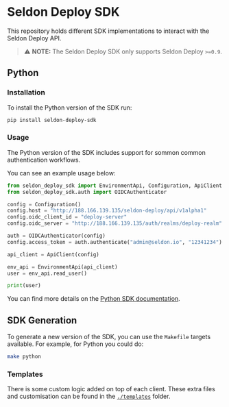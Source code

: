 # Seldon Deploy SDK

This repository holds different SDK implementations to interact with the Seldon
Deploy API.

> :warning: **NOTE:** The Seldon Deploy SDK only supports Seldon Deploy `>=0.9`.

## Python

### Installation

To install the Python version of the SDK run:

```bash
pip install seldon-deploy-sdk
```

### Usage

The Python version of the SDK includes support for sommon common authentication
workflows.

You can see an example usage below:

```python
from seldon_deploy_sdk import EnvironmentApi, Configuration, ApiClient
from seldon_deploy_sdk.auth import OIDCAuthenticator

config = Configuration()
config.host = "http://188.166.139.135/seldon-deploy/api/v1alpha1"
config.oidc_client_id = "deploy-server"
config.oidc_server = "http://188.166.139.135/auth/realms/deploy-realm"

auth = OIDCAuthenticator(config)
config.access_token = auth.authenticate("admin@seldon.io", "12341234")

api_client = ApiClient(config)

env_api = EnvironmentApi(api_client)
user = env_api.read_user()

print(user)
```

You can find more details on the [Python SDK
documentation](./python/README.md).

## SDK Generation

To generate a new version of the SDK, you can use the `Makefile` targets
available.
For example, for Python you could do:

```bash
make python
```

### Templates

There is some custom logic added on top of each client.
These extra files and customisation can be found in the
[`./templates`](./templates) folder.
